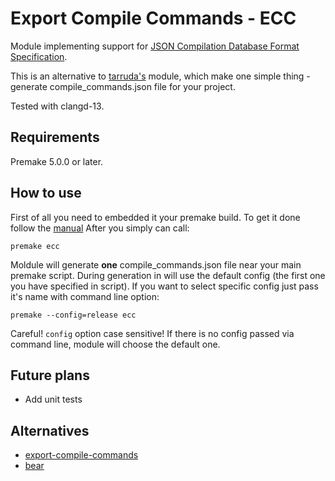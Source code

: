 # Export Compile Commands - ECC
Module implementing support for [JSON Compilation Database Format Specification](https://clang.llvm.org/docs/JSONCompilationDatabase.html).

This is an alternative to [tarruda's](https://github.com/tarruda/premake-export-compile-commands) module, which make one simple thing - generate compile_commands.json file for your project.

Tested with clangd-13.

## Requirements
Premake 5.0.0 or later.

## How to use
First of all you need to embedded it your premake build.  To get it done follow the [manual](https://premake.github.io/docs/Embedding-Modules/)
After you simply can call:
```
premake ecc
```
Moldule will generate **one** compile_commands.json file near your main premake script.
During generation in will use the default config (the first one you have specified in script). If you want to select specific config just pass it's name with command line option:
```
premake --config=release ecc
```
Careful! `config` option case sensitive! If there is no config passed via command line, module will choose the default one. 

## Future plans
- Add unit tests

## Alternatives
- [export-compile-commands](https://github.com/tarruda/premake-export-compile-commands)
- [bear](https://github.com/rizsotto/Bear)
